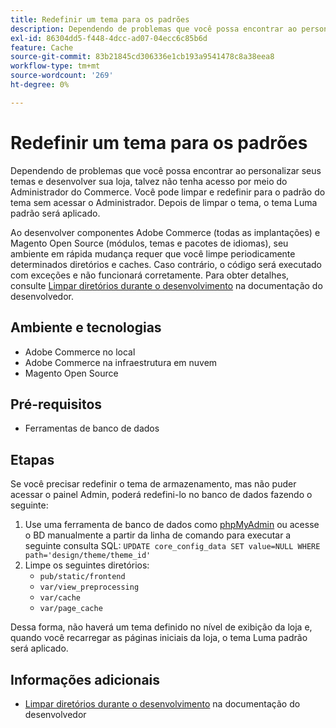```yaml
---
title: Redefinir um tema para os padrões
description: Dependendo de problemas que você possa encontrar ao personalizar seus temas e desenvolver sua loja, talvez não tenha acesso por meio do Administrador do Commerce. Você pode limpar e redefinir para o padrão do tema sem acessar o Administrador. Depois de limpar o tema, o tema Luma padrão será aplicado.
exl-id: 86304dd5-f448-4dcc-ad07-04ecc6c85b6d
feature: Cache
source-git-commit: 83b21845cd306336e1cb193a9541478c8a38eea8
workflow-type: tm+mt
source-wordcount: '269'
ht-degree: 0%

---
```


# Redefinir um tema para os padrões

Dependendo de problemas que você possa encontrar ao personalizar seus temas e desenvolver sua loja, talvez não tenha acesso por meio do Administrador do Commerce. Você pode limpar e redefinir para o padrão do tema sem acessar o Administrador. Depois de limpar o tema, o tema Luma padrão será aplicado.

Ao desenvolver componentes Adobe Commerce (todas as implantações) e Magento Open Source (módulos, temas e pacotes de idiomas), seu ambiente em rápida mudança requer que você limpe periodicamente determinados diretórios e caches. Caso contrário, o código será executado com exceções e não funcionará corretamente. Para obter detalhes, consulte [Limpar diretórios durante o desenvolvimento](https://devdocs.magento.com/guides/v2.2/howdoi/php/php_clear-dirs.html) na documentação do desenvolvedor.

## Ambiente e tecnologias

* Adobe Commerce no local
* Adobe Commerce na infraestrutura em nuvem
* Magento Open Source

## Pré-requisitos

* Ferramentas de banco de dados

## Etapas

Se você precisar redefinir o tema de armazenamento, mas não puder acessar o painel Admin, poderá redefini-lo no banco de dados fazendo o seguinte:

1. Use uma ferramenta de banco de dados como [phpMyAdmin](https://devdocs.magento.com/guides/v2.2/install-gde/prereq/optional.html#install-optional-phpmyadmin) ou acesse o BD manualmente a partir da linha de comando para executar a seguinte consulta SQL: `UPDATE core_config_data SET value=NULL WHERE path='design/theme/theme_id'`
1. Limpe os seguintes diretórios:
   * `pub/static/frontend`
   * `var/view_preprocessing`
   * `var/cache`
   * `var/page_cache`

Dessa forma, não haverá um tema definido no nível de exibição da loja e, quando você recarregar as páginas iniciais da loja, o tema Luma padrão será aplicado.

## Informações adicionais

* [Limpar diretórios durante o desenvolvimento](https://devdocs.magento.com/guides/v2.2/howdoi/php/php_clear-dirs.html) na documentação do desenvolvedor
